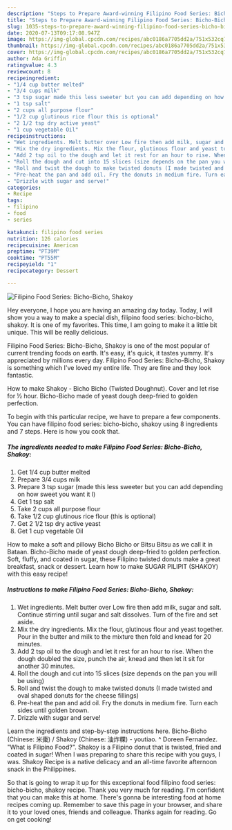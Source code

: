 ```yaml
---
description: "Steps to Prepare Award-winning Filipino Food Series: Bicho-Bicho, Shakoy"
title: "Steps to Prepare Award-winning Filipino Food Series: Bicho-Bicho, Shakoy"
slug: 1035-steps-to-prepare-award-winning-filipino-food-series-bicho-bicho-shakoy
date: 2020-07-13T09:17:08.947Z
image: https://img-global.cpcdn.com/recipes/abc0186a7705dd2a/751x532cq70/filipino-food-series-bicho-bicho-shakoy-recipe-main-photo.jpg
thumbnail: https://img-global.cpcdn.com/recipes/abc0186a7705dd2a/751x532cq70/filipino-food-series-bicho-bicho-shakoy-recipe-main-photo.jpg
cover: https://img-global.cpcdn.com/recipes/abc0186a7705dd2a/751x532cq70/filipino-food-series-bicho-bicho-shakoy-recipe-main-photo.jpg
author: Ada Griffin
ratingvalue: 4.3
reviewcount: 8
recipeingredient:
- "1/4 cup butter melted"
- "3/4 cups milk"
- "3 tsp sugar made this less sweeter but you can add depending on how sweet you want it l"
- "1 tsp salt"
- "2 cups all purpose flour"
- "1/2 cup glutinous rice flour this is optional"
- "2 1/2 tsp dry active yeast"
- "1 cup vegetable Oil"
recipeinstructions:
- "Wet ingredients. Melt butter over Low fire then add milk, sugar and salt. Continue stirring until sugar and salt dissolves. Turn of the fire and set aside."
- "Mix the dry ingredients. Mix the flour, glutinous flour and yeast together. Pour in the butter and milk to the mixture then fold and knead for 20 minutes."
- "Add 2 tsp oil to the dough and let it rest for an hour to rise. When the dough doubled the size, punch the air, knead and then let it sit for another 30 minutes."
- "Roll the dough and cut into 15 slices (size depends on the pan you will be using)"
- "Roll and twist the dough to make twisted donuts (I made twisted and oval shaped donuts for the cheese fillings)"
- "Pre-heat the pan and add oil. Fry the donuts in medium fire. Turn each sides until golden brown."
- "Drizzle with sugar and serve!"
categories:
- Recipe
tags:
- filipino
- food
- series

katakunci: filipino food series 
nutrition: 126 calories
recipecuisine: American
preptime: "PT39M"
cooktime: "PT55M"
recipeyield: "1"
recipecategory: Dessert

---
```



![Filipino Food Series: Bicho-Bicho, Shakoy](https://img-global.cpcdn.com/recipes/abc0186a7705dd2a/751x532cq70/filipino-food-series-bicho-bicho-shakoy-recipe-main-photo.jpg)

Hey everyone, I hope you are having an amazing day today. Today, I will show you a way to make a special dish, filipino food series: bicho-bicho, shakoy. It is one of my favorites. This time, I am going to make it a little bit unique. This will be really delicious.

Filipino Food Series: Bicho-Bicho, Shakoy is one of the most popular of current trending foods on earth. It's easy, it's quick, it tastes yummy. It's appreciated by millions every day. Filipino Food Series: Bicho-Bicho, Shakoy is something which I've loved my entire life. They are fine and they look fantastic.

How to make Shakoy - Bicho Bicho (Twisted Doughnut). Cover and let rise for ½ hour. Bicho-Bicho made of yeast dough deep-fried to golden perfection.


To begin with this particular recipe, we have to prepare a few components. You can have filipino food series: bicho-bicho, shakoy using 8 ingredients and 7 steps. Here is how you cook that.

<!--inarticleads1-->

##### The ingredients needed to make Filipino Food Series: Bicho-Bicho, Shakoy:

1. Get 1/4 cup butter melted
1. Prepare 3/4 cups milk
1. Prepare 3 tsp sugar (made this less sweeter but you can add depending on how sweet you want it l)
1. Get 1 tsp salt
1. Take 2 cups all purpose flour
1. Take 1/2 cup glutinous rice flour (this is optional)
1. Get 2 1/2 tsp dry active yeast
1. Get 1 cup vegetable Oil


How to make a soft and pillowy Bicho Bicho or Bitsu Bitsu as we call it in Bataan. Bicho-Bicho made of yeast dough deep-fried to golden perfection. Soft, fluffy, and coated in sugar, these Filipino twisted donuts make a great breakfast, snack or dessert. Learn how to make SUGAR PILIPIT (SHAKOY) with this easy recipe! 

<!--inarticleads2-->

##### Instructions to make Filipino Food Series: Bicho-Bicho, Shakoy:

1. Wet ingredients. Melt butter over Low fire then add milk, sugar and salt. Continue stirring until sugar and salt dissolves. Turn of the fire and set aside.
1. Mix the dry ingredients. Mix the flour, glutinous flour and yeast together. Pour in the butter and milk to the mixture then fold and knead for 20 minutes.
1. Add 2 tsp oil to the dough and let it rest for an hour to rise. When the dough doubled the size, punch the air, knead and then let it sit for another 30 minutes.
1. Roll the dough and cut into 15 slices (size depends on the pan you will be using)
1. Roll and twist the dough to make twisted donuts (I made twisted and oval shaped donuts for the cheese fillings)
1. Pre-heat the pan and add oil. Fry the donuts in medium fire. Turn each sides until golden brown.
1. Drizzle with sugar and serve!


Learn the ingredients and step-by-step instructions here. Bicho-Bicho (Chinese: 米棗) / Shakoy (Chinese: 油炸粿) - youtiao. ^ Doreen Fernandez. &#34;What is Filipino Food?&#34;. Shakoy is a Filipino donut that is twisted, fried and coated in sugar! When I was preparing to share this recipe with you guys, I was. Shakoy Recipe is a native delicacy and an all-time favorite afternoon snack in the Philippines. 

So that is going to wrap it up for this exceptional food filipino food series: bicho-bicho, shakoy recipe. Thank you very much for reading. I'm confident that you can make this at home. There's gonna be interesting food at home recipes coming up. Remember to save this page in your browser, and share it to your loved ones, friends and colleague. Thanks again for reading. Go on get cooking!
